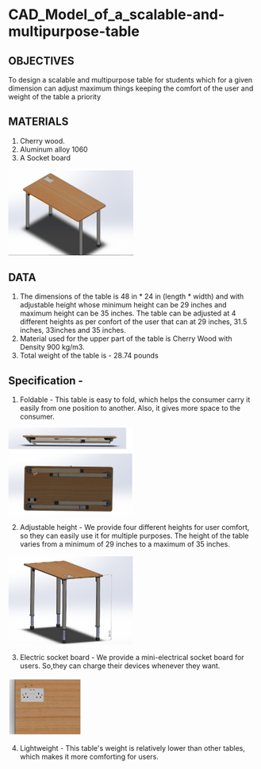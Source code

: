 # CAD_Model_of_a_scalable-and-multipurpose-table

## OBJECTIVES

To design a scalable and multipurpose table for students which for a given dimension can adjust maximum things keeping the comfort of the user and weight of the table a priority 

## MATERIALS
1. Cherry wood.
2. Aluminum alloy 1060
3. A Socket board

<img src="https://github.com/karansinghkushwah1/CAD_Model_of_a_scalable-and-multipurpose-table/blob/main/table_images/Screenshot%202022-12-15%20234818.png" width=50% height=50% style="display: inline-block;">


## DATA
1. The dimensions of the table is 48 in * 24 in (length * width) and with adjustable height whose minimum height can be 29 inches and maximum height can be 35 inches. The table can be adjusted at 4 different heights as per confort of the user that can at 29 inches, 31.5 inches, 33inches and 35 inches.
2. Material used for the upper part of the table is Cherry Wood with Density 900 kg/m3.
3. Total weight of the table is - 28.74 pounds

## Specification -
1. Foldable - This table is easy to fold, which helps the consumer carry it easily from one position to another. Also, it gives more space to the consumer.

<img src="https://github.com/karansinghkushwah1/CAD_Model_of_a_scalable-and-multipurpose-table/blob/main/table_images/Screenshot%202022-12-15%20235002.png" width=50% height=50% style="display: inline-block;">

2. Adjustable height - We provide four different heights for user comfort, so they can easily use it for multiple purposes. The height of the table varies from a minimum of 29 inches to a maximum of 35 inches.

<img src="https://github.com/karansinghkushwah1/CAD_Model_of_a_scalable-and-multipurpose-table/blob/main/table_images/Screenshot%202022-12-15%20235021.png" width=50% height=50% style="display: inline-block;">

3. Electric socket board - We provide a mini-electrical socket board for users. So,they can charge their devices whenever they want.

<img src="https://github.com/karansinghkushwah1/CAD_Model_of_a_scalable-and-multipurpose-table/blob/main/table_images/Screenshot%202022-12-15%20235042.png" width=30% height=30% style="display: inline-block;">

4. Lightweight - This table's weight is relatively lower than other tables, which makes it more comforting for users.

